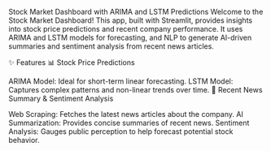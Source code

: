  Stock Market Dashboard with ARIMA and LSTM Predictions
Welcome to the Stock Market Dashboard! This app, built with Streamlit, provides insights into stock price predictions and recent company performance. It uses ARIMA and LSTM models for forecasting, and NLP to generate AI-driven summaries and sentiment analysis from recent news articles.

✨ Features
📊 Stock Price Predictions

ARIMA Model: Ideal for short-term linear forecasting.
LSTM Model: Captures complex patterns and non-linear trends over time.
📰 Recent News Summary & Sentiment Analysis

Web Scraping: Fetches the latest news articles about the company.
AI Summarization: Provides concise summaries of recent news.
Sentiment Analysis: Gauges public perception to help forecast potential stock behavior.
